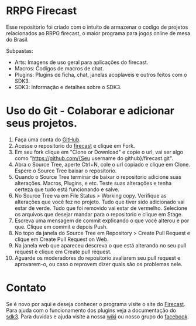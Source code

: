 # RRPG Firecast
Esse repositorio foi criado com o intuito de armazenar o codigo de projetos relacionados ao RRPG firecast, o maior programa para jogos online de mesa do Brasil. 

Subpastas:
- Arts: Imagens de uso geral para aplicações do firecast. 
- Macros: Codigos de macros de chat. 
- Plugins: Plugins de ficha, chat, janelas acoplaveis e outros feitos com o SDK3.
- SDK3: Informação e detalhes sobre o SDK3.

# Uso do Git - Colaborar e adicionar seus projetos. 
1. Faça uma conta do [GitHub](https://github.com/join?source=login).
2. Acesse o repositorio do [firecast](https://github.com/rrpgfirecast/firecast) e clique em Fork. 
3. Em seu fork clique em "Clone or Download" e copie o url, vai ser algo como "https://github.com/{Seu username do github}/firecast.git".
4. Abra o Source Tree, aperte Ctrl+N, cole o url copiado e clique em Clone. Espere o Source Tree baixar o repositorio. 
5. Quando o Source Tree terminar de baixar o repositorio adicione suas alterações. Macros, Plugins, e etc. Teste suas alterações e tenha certeza que tudo está funcionando e salve. 
6. No Source Tree va em File Status > Working copy. Verifique as alterações que você fez no projeto. Tudo que tiver sido adicionado vai estar de verde. Tudo que foi removido vai estar de vermelho. Selecione os arquivos que desejar mandar para o repositorio e clique em Stage. 
7. Escreva uma mensagem de commit explicando o que você alterou e por que. Clique em commit e depois Push. 
8. No topo da janela do Source Tree em Repository > Create Pull Request e clique em Create Pull Request on Web.
9. Na janela web que apareceu descreva o que está alterando no seu pull request e clique em Create pull request. 
10. Aguarde os moderadores do repositorio avaliarem seu pull request e aprovarem-o, ou caso o reprovem dizer quais são os problemas nele. 

# Contato
Se é novo por aqui e deseja conhecer o programa visite o site do [Firecast](http://rrpg.com.br). 
Para ajuda com o funcionamento dos plugins veja a documentação do [sdk3](http://www.rrpg.com.br/sdk3/RRPG%20SDK%203.html?Introducao.html). 
Para duvidas e ajuda visite a nossa [wiki](http://wiki.rrpg.com.br) ou nosso grupo do [facebook](https://www.facebook.com/groups/460782814000421/).
